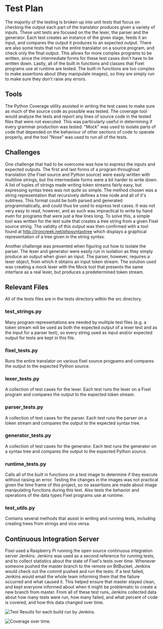 # Test Plan
The majority of the testing is broken up into unit tests that focus on checking the output each part of the translator produces given a variety of inputs. These unit tests are focused on the the lexer, the parser and the generator. Each test creates an instance of the given stage, feeds it an input, and compares the output it produces to an expected output. There are also some tests that run the entire translator on a source program, and check only the final output. This allows for more complex programs to be written, since the intermediate forms for these test cases don't have to be written down. Lastly, all of the built in functions and classes that Fixel programs use at runtime are tested. The built-in functions are too complex to make assertions about (they manipulate images), so they are simply run to make sure they don't raise any errors.

## Tools
The Python Coverage utility assisted in writing the test cases to make sure as much of the source code as possible was tested. The coverage tool would analyze the tests and report any lines of source code in the tested files that were not executed. This was particularly useful in determining if every grammar production was tested. "Mock" was used to isolate parts of code that depended on the behaviour of other sections of code to operate properly, and the tool "Nose" was used to run all of the tests.

## Challenges
One challenge that had to be overcome was how to express the inputs and expected outputs. The first and last forms of a program throughout translation (the Fixel source and Python source) were easily written with multiline strings, but the intermediate forms were a bit harder to write down. A list of tuples of strings made writing token streams fairly easy, but expressing syntax trees was not quite so simple. The method chosen was a string representation that recursively defines a tree node and all of it's subtrees. This format could be both parsed and generated programmatically, and could thus be used to express test cases. It was not very easy to read, however, and as such was impractical to write by hand even for programs that were just a few lines long. To solve this, a simple tool was written for the test suite that creates a tree string from a given Fixel source string. The validity of this output was then confirmed with a tool found at http://ironcreek.net/phpsyntaxtree which displays a graphical representation of a tree given in the string syntax.

Another challenge was presented when figuring out how to isolate the parser. The lexer and generator were easily run in isolation as they simply produce an output when given an input. The parser, however, requires a lexer object, from which it obtains an input token stream. The solution used was creating a mock lexer with the Mock tool that presents the same interface as a real lexer, but produces a predetermined token stream.

## Relevant Files
All of the tests files are in the tests directory within the src directory.

### test_strings.py
Many program representations are needed by multiple test files (e.g. a token stream will be used as both the expected output of a lexer test and as the input for a parser test), so every string used as input and/or expected output for tests are kept in this file.

### fixel_tests.py
Runs the entire translator on various fixel source progpams and compares the output to the expected Python source.

### lexer_tests.py
A collection of test cases for the lexer. Each test runs the lexer on a Fixel program and compares the output to the expected token stream.

### parser_tests.py
A collection of test cases for the parser. Each test runs the parser on a token stream and compares the output to the expected syntax tree.

### generator_tests.py
A collection of test cases for the generator. Each test runs the generator on a syntax tree and compares the output to the expected Python source.

### runtime_tests.py
Calls all of the built in functions on a test image to determine if they execute without raising an error. Testing the changes in the images was not practical given the time frame of this project, so no assertions are made about image manipulating functions during this test. Also tests the behavior and operations of the data types Fixel programs use at runtime.

### test_utils.py
Contains several methods that assist in writing and running tests, including creating trees from strings and vice versa.

## Continuous Integration Server
Fixel used a Raspberry Pi running the open source continuous integration server Jenkins. Jenkins was used as a second reference for running tests, and to collect statistics about the state of Fixel's tests over time. Whenever someone pushed the master branch to the remote on BitBucket, Jenkins would check out the commit pushed and run the tests. If a test failed, Jenkins would email the whole team informing them that the failure occurred and what caused it. This helped ensure that master stayed clean, and kept everyone informed about when it might be problematic to create a new branch from master. From all of these test runs, Jenkins collected data about how many tests were run, how many failed, and what percent of code is covered, and how this data changed over time.

![Test Results for each build run by Jenkins.](./img/jenkins_tests.png)

![Coverage over time.](./img/coverage.png)
